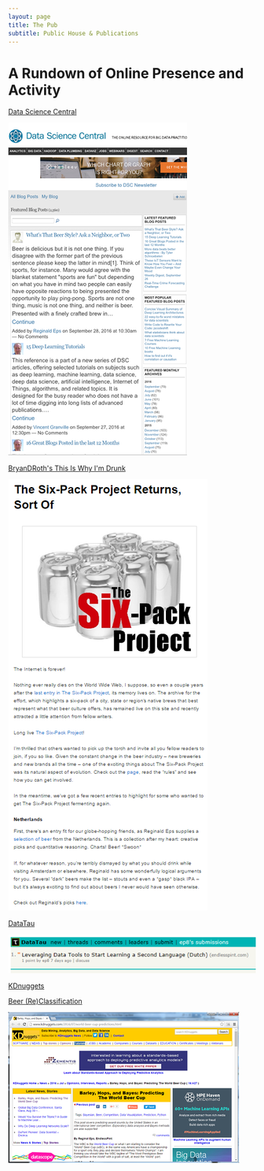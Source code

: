 ```yaml
---
layout: page
title: The Pub
subtitle: Public House & Publications
---
```


# A Rundown of Online Presence and Activity

<a href="http://www.datasciencecentral.com/" target="_blank">Data Science Central</a>

<a href="http://www.datasciencecentral.com/profiles/blogs/what-s-that-beer-style-ask-a-neighbor-or-two?xg_source=activity" target="_blank">
<img src="/the-pub/img/dsc.png " alt="DSC-001" />
</a>

<a href="https://thisiswhyimdrunk.wordpress.com" target="_blank">BryanDRoth's This Is Why I'm Drunk</a>

<a href="https://thisiswhyimdrunk.wordpress.com/2016/09/13/the-six-pack-project-returns-sort-of/#more-5979" target="_blank">
<img src="/the-pub/img/tiwid_post.PNG " alt="GP-001" />
</a>

<a href="http://www.datatau.com/" target="_blank">DataTau</a>

<a href="http://www.datatau.com/submitted?id=ep8" target="_blank">
<img src="/the-pub/img/datatau001.PNG " alt="DT-001" />
</a>

<a href="http://www.kdnuggets.com/" target="_blank">KDnuggets</a>

<a href="http://www.kdnuggets.com/2016/11/neighbors-know-best-classifying-underappreciated-beer.html" target="_blank">Beer (Re)Classification</a>

<a href="http://www.kdnuggets.com/?s=reginald+eps" target="_blank">
<img src="/the-pub/img/kd_screenshot1_40per.png " alt="KD-001" />
</a>

